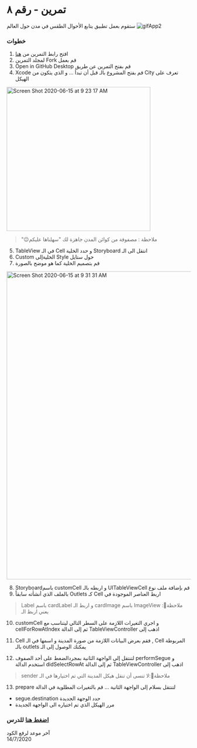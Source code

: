  
# تمرين - رقم ٨
 ستقوم بعمل تطبيق يتابع الأحوال الطقس في مدن حول العالم 
![gifApp2](https://user-images.githubusercontent.com/64652496/84627230-305c6600-aeef-11ea-81d5-45a46619055f.gif)


### خطوات 

1. افتح رابط التمرين من [هنا](https://github.com/kuwaitcodes/ios-cw-8)
2. لمجلد التمرين Fork قم بعمل
3. Open in GitHub Desktop قم بفتح التمرين عن طريق 
4. Xcode قم بفتح المشروع بالـ
قبل أن تبدأ … 
 و الذي يتكون من City تعرف على الهيكل 
<img width="393" alt="Screen Shot 2020-06-15 at 9 23 17 AM" src="https://user-images.githubusercontent.com/64652496/84626815-77962700-aeee-11ea-8a63-77933730441a.png">

> "😉ملاحظة :  مصفوفة من كوائن المدن جاهزة لك "سهلناها عليكم 
5.  TableView في الـ Cell و حدد الخلية  Storyboard انتقل الى الـ 
6. Custom الخليةإلى Style حول  ستايل 
7. قم بتصميم الخلية كما هو موضح بالصورة 
<img width="840" alt="Screen Shot 2020-06-15 at 9 31 31 AM" src="https://user-images.githubusercontent.com/64652496/84626847-88df3380-aeee-11ea-8353-89ef412c9554.png">


8. Storyboardباسم customCell و اربطه بالـ UITableViewCell قم  بإضافة  ملف  نوع 
9. بالملف الذي أنشأته سابقاً Outlets كـ  Cell اربط  العناصر الموجودة في  
> Label باسم  cardLabel و اربط الـ  cardImage باسم  ImageView ملاحظة📌: يعني  اربط  الـ 

10. customCell و اجري التغيرات اللازمة على السطر التالي ليتناسب مع  cellForRowAtIndex ثم إلى الدالة TableViewController اذهب إلى 


11. Cell فقم بعرض البيانات اللازمة من صورة المدينة و اسمها في الـ , Cell المربوطة بالـ  outlets يمكنك  الوصول  إلى الـ 


12.  لتنتقل إلى الواجهة الثانية بمجردالضغط على أحد الصفوف performSegue و استخدم الدالة  didSelectRowAt ثم إلى الدالة  TableViewController اذهب إلى 
> sender ملاحظة📌:لا تنسى أن تنقل هيكل المدينة التي تم اختيارها في الـ 

13. prepare لتنتقل بسلام إلى الواجهة الثانية … قم  بالتغيرات  المطلوية  في الدالة  
- segue.destination حدد الوجهة الجديدة 
- مرر الهيكل الذي تم اختياره الى الواجهة الجديدة


### [اضغط هنا](https://create.kahoot.it/share/ios-lecture8/e010a161-966a-42e0-8cea-e3125ed1db11) للدرس


آخر موعد لرفع الكود\
14/7/2020



